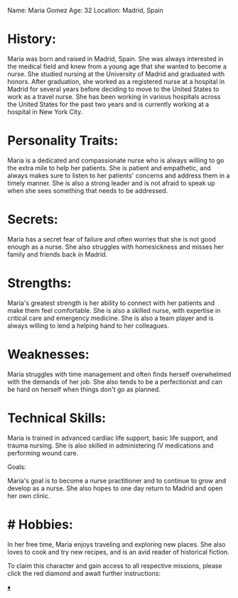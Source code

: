 Name: Maria Gomez
Age: 32
Location: Madrid, Spain

# History:

Maria was born and raised in Madrid, Spain. She was always interested in the medical field and knew from a young age that she wanted to become a nurse. She studied nursing at the University of Madrid and graduated with honors. After graduation, she worked as a registered nurse at a hospital in Madrid for several years before deciding to move to the United States to work as a travel nurse. She has been working in various hospitals across the United States for the past two years and is currently working at a hospital in New York City.

# Personality Traits:

Maria is a dedicated and compassionate nurse who is always willing to go the extra mile to help her patients. She is patient and empathetic, and always makes sure to listen to her patients' concerns and address them in a timely manner. She is also a strong leader and is not afraid to speak up when she sees something that needs to be addressed.

# Secrets:

Maria has a secret fear of failure and often worries that she is not good enough as a nurse. She also struggles with homesickness and misses her family and friends back in Madrid.

# Strengths:

Maria's greatest strength is her ability to connect with her patients and make them feel comfortable. She is also a skilled nurse, with expertise in critical care and emergency medicine. She is also a team player and is always willing to lend a helping hand to her colleagues.

# Weaknesses:

Maria struggles with time management and often finds herself overwhelmed with the demands of her job. She also tends to be a perfectionist and can be hard on herself when things don't go as planned.

# Technical Skills:

Maria is trained in advanced cardiac life support, basic life support, and trauma nursing. She is also skilled in administering IV medications and performing wound care.

Goals:

Maria's goal is to become a nurse practitioner and to continue to grow and develop as a nurse. She also hopes to one day return to Madrid and open her own clinic.

# # Hobbies:

In her free time, Maria enjoys traveling and exploring new places. She also loves to cook and try new recipes, and is an avid reader of historical fiction.

To claim this character and gain access to all respective missions, please click the red diamond and await further instructions:  

[:diamonds:](https://blog.workmates.live/maria)
